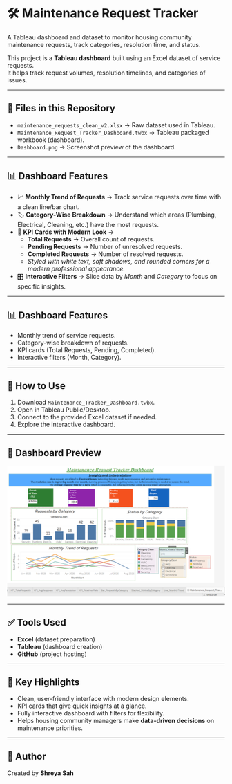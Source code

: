 # 🛠️ Maintenance Request Tracker
A Tableau dashboard and dataset to monitor housing community maintenance requests, track categories, resolution time, and status.

This project is a **Tableau dashboard** built using an Excel dataset of service requests.  
It helps track request volumes, resolution timelines, and categories of issues.


---

## 📂 Files in this Repository
- `maintenance_requests_clean_v2.xlsx` → Raw dataset used in Tableau.
- `Maintenance_Request_Tracker_Dashboard.twbx` → Tableau packaged workbook (dashboard).
- `Dashboard.png` → Screenshot preview of the dashboard.

---

## 📊 Dashboard Features  
- 📈 **Monthly Trend of Requests** → Track service requests over time with a clean line/bar chart.  
- 🏷️ **Category-Wise Breakdown** → Understand which areas (Plumbing, Electrical, Cleaning, etc.) have the most requests.  
- 🔑 **KPI Cards with Modern Look** →  
  - **Total Requests** → Overall count of requests.  
  - **Pending Requests** → Number of unresolved requests.  
  - **Completed Requests** → Number of resolved requests.  
  - *Styled with white text, soft shadows, and rounded corners for a modern professional appearance.*  
- 🎛️ **Interactive Filters** → Slice data by *Month* and *Category* to focus on specific insights.  

---

## 📊 Dashboard Features
- Monthly trend of service requests.
- Category-wise breakdown of requests.
- KPI cards (Total Requests, Pending, Completed).
- Interactive filters (Month, Category).

---

## 🚀 How to Use
1. Download `Maintenance_Tracker_Dashboard.twbx`.
2. Open in Tableau Public/Desktop.
3. Connect to the provided Excel dataset if needed.
4. Explore the interactive dashboard.

---

## 📸 Dashboard Preview
![Dashboard Screenshot](Dashboard.png)

---

## ✅ Tools Used
- **Excel** (dataset preparation)
- **Tableau** (dashboard creation)
- **GitHub** (project hosting)

---

## 🌟 Key Highlights  
- Clean, user-friendly interface with modern design elements.  
- KPI cards that give quick insights at a glance.  
- Fully interactive dashboard with filters for flexibility.  
- Helps housing community managers make **data-driven decisions** on maintenance priorities.  

---

## 📌 Author
Created by **Shreya Sah**

